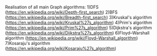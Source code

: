 Realisation of all main Graph algorithms:
1)DFS (https://en.wikipedia.org/wiki/Depth-first_search)
2)BFS (https://en.wikipedia.org/wiki/Breadth-first_search)
3)Kruskal's algorithm (https://en.wikipedia.org/wiki/Kruskal%27s_algorithm)
4)Prim's algorithm (https://en.wikipedia.org/wiki/Prim%27s_algorithm)
5)Dijkstra's algorithm (https://en.wikipedia.org/wiki/Dijkstra%27s_algorithm)
6)Floyd–Warshall algorithm (https://en.wikipedia.org/wiki/Floyd–Warshall_algorithm)
7)Kosaraju's algorithm (https://en.wikipedia.org/wiki/Kosaraju%27s_algorithm)